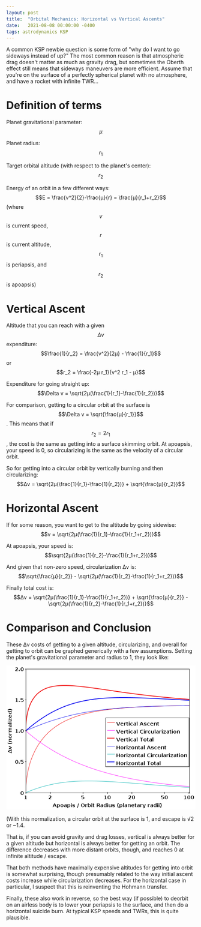 ```yaml
---
layout: post
title:  "Orbital Mechanics: Horizontal vs Vertical Ascents"
date:   2021-08-08 00:00:00 -0400
tags: astrodynamics KSP
---
```

<script type="text/javascript" async
  src="https://cdnjs.cloudflare.com/ajax/libs/mathjax/2.7.4/MathJax.js?config=TeX-MML-AM_CHTML">
</script>

A common KSP newbie question is some form of "why do I want to go sideways instead of up?" The most common reason is that atmospheric drag doesn't matter as much as gravity drag, but sometimes the Oberth effect still means that sideways maneuvers are more efficient. Assume that you're on the surface of a perfectly spherical planet with no atmosphere, and have a rocket with infinite TWR...

# Definition of terms
Planet gravitational parameter: $$μ$$

Planet radius: $$r_1$$

Target orbital altitude (with respect to the planet's center): $$r_2$$

Energy of an orbit in a few different ways: $$E = \frac{v^2}{2}-\frac{μ}{r} = \frac{μ}{r_1+r_2}$$ (where $$v$$ is current speed, $$r$$ is current altitude, $$r_1$$ is periapsis, and $$r_2$$ is apoapsis)

# Vertical Ascent
Altitude that you can reach with a given $$\Delta v$$ expenditure:
$$\frac{1}{r_2} = \frac{v^2}{2μ} - \frac{1}{r_1}$$ or $$r_2 = \frac{-2μ r_1}{v^2 r_1 - μ}$$

Expenditure for going straight up:
$$\Delta v = \sqrt{2μ(\frac{1}{r_1}-\frac{1}{r_2})}$$

For comparison, getting to a circular orbit at the surface is
$$\Delta v = \sqrt{\frac{μ}{r_1}}$$. This means that if $$r_2 = 2 r_1$$, the cost is the same as getting into a surface skimming orbit. At apoapsis, your speed is 0, so circularizing is the same as the velocity of a circular orbit. 

So for getting into a circular orbit by vertically burning and then circularizing: $$Δv = \sqrt{2μ(\frac{1}{r_1}-\frac{1}{r_2})} + \sqrt{\frac{μ}{r_2}}$$

# Horizontal Ascent
If for some reason, you want to get to the altitude by going sidewise: $$v = \sqrt{2μ(\frac{1}{r_1}-\frac{1}{r_1+r_2})}$$

At apoapsis, your speed is: $$\sqrt{2μ(\frac{1}{r_2}-\frac{1}{r_1+r_2})}$$

And given that non-zero speed, circularization Δv is: $$\sqrt{\frac{μ}{r_2}} - \sqrt{2μ(\frac{1}{r_2}-\frac{1}{r_1+r_2})}$$

Finally total cost is: $$Δv = \sqrt{2μ(\frac{1}{r_1}-\frac{1}{r_1+r_2})} + \sqrt{\frac{μ}{r_2}} - \sqrt{2μ(\frac{1}{r_2}-\frac{1}{r_1+r_2})}$$

# Comparison and Conclusion
These Δv costs of getting to a given altitude, circularizing, and overall for getting to orbit can be graphed generically with a few assumptions. Setting the planet's gravitational parameter and radius to 1, they look like:

![Horziontal vs vertical ascent components.](/images/ascents.png "Graph of Δv vs apoapsis for horizontal vs vertical ascents into a circular orbit at a given altitude. Δv has been normalized so that a circular orbit at 1 planetary radius is 1.0 and escape is √2 or about 1.4.")

(With this normalization, a circular orbit at the surface is 1, and escape is √2 or ~1.4.

That is, if you can avoid gravity and drag losses, vertical is always better for a given altitude but horizontal is always better for getting an orbit. The difference decreases with more distant orbits, though, and reaches 0 at infinite altitude / escape.

That both methods have maximally expensive altitudes for getting into orbit is somewhat surprising, though presumably related to the way initial ascent costs increase while circularization decreases. For the horizontal case in particular, I suspect that this is reinventing the Hohmann transfer.

Finally, these also work in reverse, so the best way (if possible) to deorbit on an airless body is to lower your periapsis to the surface, and then do a horizontal suicide burn. At typical KSP speeds and TWRs, this is quite plausible.
